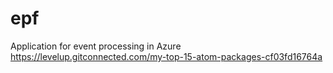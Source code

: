 # epf
Application for event processing in Azure
https://levelup.gitconnected.com/my-top-15-atom-packages-cf03fd16764a
